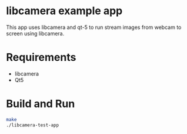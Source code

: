 # libcamera example app

This app uses libcamera and qt-5 to run stream images from webcam to screen
using libcamera.

# Requirements

* libcamera
* Qt5

# Build and Run

```bash
make
./libcamera-test-app
```

